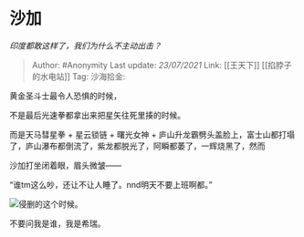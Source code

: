 # 沙加
*印度都敢这样了，我们为什么不主动出击？*

> Author: #Anonymity
> Last update: *23/07/2021*
> Link: [[王天下]] [[掐脖子的水电站]]
> Tag:
> 沙海拾金:

黄金圣斗士最令人恐惧的时候，

不是最后光速拳都拿出来把星矢往死里揍的时候。

而是天马彗星拳 + 星云锁链 + 曙光女神 + 庐山升龙霸劈头盖脸上，富士山都打塌了，庐山瀑布都倒流了，紫龙都脱光了，阿瞬都萎了，一辉烧黑了，然而

沙加打坐闭着眼，眉头微皱——

“谁tm这么吵，还让不让人睡了。nnd明天不要上班啊都。”

![](https://pic4.zhimg.com/50/v2-691f8c6b3d5978b56bcfd03f6ea71e5d_hd.jpg?source=1940ef5c)侵删的这个时候。

不要问我是谁，我是希瑞。
